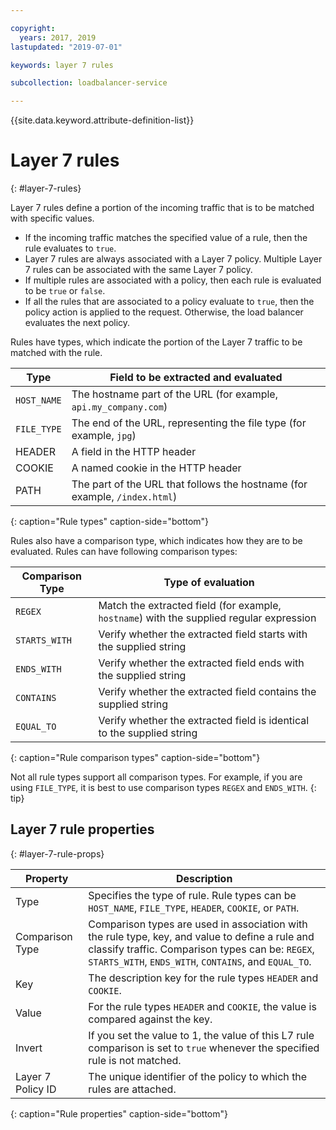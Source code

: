 ```yaml
---

copyright:
  years: 2017, 2019
lastupdated: "2019-07-01"

keywords: layer 7 rules

subcollection: loadbalancer-service

---
```


{{site.data.keyword.attribute-definition-list}}

# Layer 7 rules
{: #layer-7-rules}

Layer 7 rules define a portion of the incoming traffic that is to be matched with specific values.

* If the incoming traffic matches the specified value of a rule, then the rule evaluates to `true`.
* Layer 7 rules are always associated with a Layer 7 policy. Multiple Layer 7 rules can be associated with the same Layer 7 policy.
* If multiple rules are associated with a policy, then each rule is evaluated to be `true` or `false`.
* If all the rules that are associated to a policy evaluate to `true`, then the policy action is applied to the request. Otherwise, the load balancer evaluates the next policy.

Rules have types, which indicate the portion of the Layer 7 traffic to be matched with the rule.

Type      |  Field to be extracted and evaluated
----------| -----------------------
`HOST_NAME` | The hostname part of the URL (for example, `api.my_company.com`)
`FILE_TYPE` | The end of the URL, representing the file type (for example, `jpg`)
HEADER    | A field in the HTTP header
COOKIE    | A named cookie in the HTTP header
PATH      | The part of the URL that follows the hostname (for example, `/index.html`)
{: caption="Rule types" caption-side="bottom"}

Rules also have a comparison type, which indicates how they are to be evaluated. Rules can have following comparison types:

Comparison Type |  Type of evaluation
----------------|---------------------
`REGEX`           |  Match the extracted field (for example, `hostname`) with the supplied regular expression
`STARTS_WITH`     |  Verify whether the extracted field starts with the supplied string
`ENDS_WITH`       |  Verify whether the extracted field ends with the supplied string
`CONTAINS`        |  Verify whether the extracted field contains the supplied string
`EQUAL_TO`        |  Verify whether the extracted field is identical to the supplied string
{: caption="Rule comparison types" caption-side="bottom"}

Not all rule types support all comparison types. For example, if you are using `FILE_TYPE`, it is best to use comparison types `REGEX` and `ENDS_WITH`.
{: tip}

## Layer 7 rule properties
{: #layer-7-rule-props}

Property  | Description
------------- | -------------
Type | Specifies the type of rule. Rule types can be `HOST_NAME`, `FILE_TYPE`, `HEADER`, `COOKIE`, or `PATH`.
Comparison Type | Comparison types are used in association with the rule type, key, and value to define a rule and classify traffic. Comparison types can be: `REGEX`, `STARTS_WITH`, `ENDS_WITH`, `CONTAINS`, and `EQUAL_TO`.
Key | The description key for the rule types `HEADER` and `COOKIE`.
Value |  For the rule types `HEADER` and `COOKIE`, the value is compared against the key.
Invert | If you set the value to 1, the value of this L7 rule comparison is set to `true` whenever the specified rule is not matched.
Layer 7 Policy ID | The unique identifier of the policy to which the rules are attached.
{: caption="Rule properties" caption-side="bottom"}
